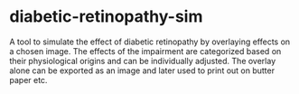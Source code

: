 diabetic-retinopathy-sim
========================

A tool to simulate the effect of diabetic retinopathy by overlaying effects on a chosen image. The effects of the impairment are categorized based on their physiological origins and can be individually adjusted. The overlay alone can be exported as an image and later used to print out on butter paper etc.
